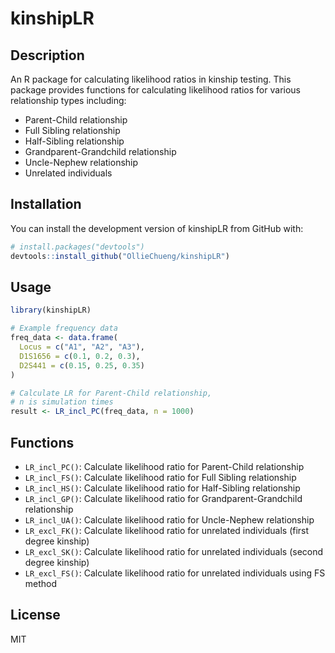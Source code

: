 # kinshipLR

## Description

An R package for calculating likelihood ratios in kinship testing. This package provides functions for calculating likelihood ratios for various relationship types including:

- Parent-Child relationship
- Full Sibling relationship
- Half-Sibling relationship
- Grandparent-Grandchild relationship
- Uncle-Nephew relationship
- Unrelated individuals

## Installation

You can install the development version of kinshipLR from GitHub with:

```R
# install.packages("devtools")
devtools::install_github("OllieChueng/kinshipLR")
```

## Usage

```R
library(kinshipLR)

# Example frequency data
freq_data <- data.frame(
  Locus = c("A1", "A2", "A3"),
  D1S1656 = c(0.1, 0.2, 0.3),
  D2S441 = c(0.15, 0.25, 0.35)
)

# Calculate LR for Parent-Child relationship,
# n is simulation times
result <- LR_incl_PC(freq_data, n = 1000) 
```

## Functions

- `LR_incl_PC()`: Calculate likelihood ratio for Parent-Child relationship
- `LR_incl_FS()`: Calculate likelihood ratio for Full Sibling relationship
- `LR_incl_HS()`: Calculate likelihood ratio for Half-Sibling relationship
- `LR_incl_GP()`: Calculate likelihood ratio for Grandparent-Grandchild relationship
- `LR_incl_UA()`: Calculate likelihood ratio for Uncle-Nephew relationship
- `LR_excl_FK()`: Calculate likelihood ratio for unrelated individuals (first degree kinship)
- `LR_excl_SK()`: Calculate likelihood ratio for unrelated individuals (second degree kinship)
- `LR_excl_FS()`: Calculate likelihood ratio for unrelated individuals using FS method

## License

MIT

